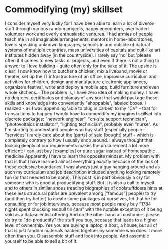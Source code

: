 # Commodifying (my) skillset
I consider myself very lucky for I have been able to learn a lot of diverse stuff through various random projects, happy encounters, overloaded volunteer work and overly enthusiastic ventures. I had armies of people teach me in all imaginable arrangements: mentors in home-laboratories, lovers speaking unknown languages, schools in and outside of natural systems of multiple countries, mass universities of capitals and cult-like art institutes hidden away [in the countryside]. I rarely say 'no' but 'please often if it comes to new tasks or projects, and even if there is not a thing to answer to I love building - quite often only for the sake of it.
The upside is clear: I now know how to butcher a chicken, mix a liveband, movie or theater, set up the IT infrastructure of an office, improvise curriculum and activities for children, design and manufacture electronic appliances, organize a festival, write and deploy a mobile app, build furniture and even whole kitchens...
The problem is, I have zero idea of making money. I have no degrees, certificates or diplomas of any sort that would package these skills and knowledge into conveniently "shoppable", labeled boxes. I realized - as I was appending 'able to plug in calbes' to my "CV" - that for transactions to happen I would have to commodify my imagined skillset into discrete packages: "network engineer", "on-site support technician", "photovoltaics installator", "lighting technician", probably even "nurse". As I'm starting to understand people who buy stuff (especially people - "services") rarely care about the [parts] of said [bought] stuff - which is completely contrary to how I usually shop around. I always thought that looking deeply at our requirements makes the procurement a lot more efficient:
I can just buy [examples]
or pure sugar instead of homeopathic medicine
Apparently I have to learn the opposite mindset. My problem with that is that I have learned almost everything exactly because of the lack of these exclusive boundaries. I was always just a guy hanging around and as such my curriculum and job description included anything looking remotely fun (or that needed to be done).
This post is in part obviously a cry for someone who is good at productifying stuff. But it is also a call to myself and to others in similar shoes (reading biographies of coolstuffdoers hints at these less structural paths are prevalent among ["famous"] people) to try (and then try better) to create some packages of ourselves, let that be for consulting or for job interviews, because most people rarely buy "1784 nights spent chucking redbull till 4am" with the notable exception of it being sold as a datascientist offering
And on the other hand as customers please do try to "de-productify" the stuff you buy, because that leads to a higher level of ownership. Yes you are buying a laptop, a boat, a house, but all of that is just random materials hacked together by someone who does it more often than you. Disassemble stuff and look into people.
And assemble yourself to be able to sell a bit of it.
